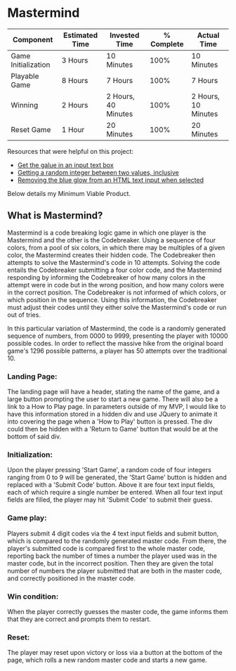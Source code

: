 # Mastermind

Component | Estimated Time | Invested Time | % Complete | Actual Time 
--- | --- |--- |--- |---
Game Initialization | 3 Hours | 10 Minutes | 100% | 10 Minutes 
Playable Game | 8 Hours | 7 Hours | 100% | 7 Hours
Winning | 2 Hours | 2 Hours, 40 Minutes | 100% | 2 Hours, 10 Minutes
Reset Game | 1 Hour | 20 Minutes | 100% | 20 Minutes

Resources that were helpful on this project:
* [Get the galue in an input text box](http://stackoverflow.com/questions/4088467/get-the-value-in-an-input-text-box)
* [Getting a random integer between two values, inclusive](https://developer.mozilla.org/en-US/docs/Web/JavaScript/Reference/Global_Objects/Math/random#Getting_a_random_integer_between_two_values_inclusive)
* [Removing the blue glow from an HTML text input when selected](http://stackoverflow.com/questions/9287803/removing-the-blue-glow-from-an-html-text-input-when-selected)


Below details my Minimum Viable Product.

## What is Mastermind?

Mastermind is a code breaking logic game in which one player is the Mastermind and the other is the Codebreaker. Using a sequence of four colors, from a pool of six colors, in which there may be multiples of a given color, the Mastermind creates their hidden code. The Codebreaker then attempts to solve the Mastermind's code in 10 attempts. Solving the code entails the Codebreaker submitting a four color code, and the Mastermind responding by informing the Codebreaker of how many colors in the attempt were in code but in the wrong position, and how many colors were in the correct position. The Codebreaker is not informed of which colors, or which position in the sequence. Using this information, the Codebreaker must adjust their codes until they either solve the Mastermind's code or run out of tries.

In this particular variation of Mastermind, the code is a randomly generated sequence of numbers, from 0000 to 9999, presenting the player with 10000 possible codes. In order to reflect the massive hike from the original board game's 1296 possible patterns, a player has 50 attempts over the traditional 10.

### Landing Page: 

The landing page will have a header, stating the name of the game, and a large button prompting the user to start a new game. There will also be a link to a How to Play page. In parameters outside of my MVP, I would like to have this information stored in a hidden div and use JQuery to animate it into covering the page when a 'How to Play' button is pressed. The div could then be hidden with a 'Return to Game' button that would be at the bottom of said div.

### Initialization:

Upon the player pressing 'Start Game', a random code of four integers ranging from 0 to 9 will be generated, the 'Start Game' button is hidden and replaced with a 'Submit Code' button. Above it are four text input fields, each of which require a single number be entered. When all four text input fields are filled, the player may hit 'Submit Code' to submit their guess. 

### Game play:

Players submit 4 digit codes via the 4 text input fields and submit button, which is compared to the randomly generated master code. From there, the player's submitted code is compared first to the whole master code, reporting back the number of times a number the player used was in the master code, but in the incorrect position. Then they are given the total number of numbers the player submitted that are both in the master code, and correctly positioned in the master code.

### Win condition: 
When the player correctly guesses the master code, the game informs them that they are correct and prompts them to restart.

### Reset: 
The player may reset upon victory or loss via a button at the bottom of the page, which rolls a new random master code and starts a new game.